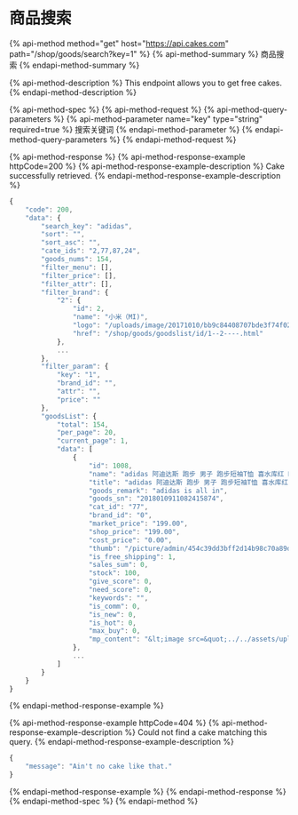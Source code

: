 # 商品搜索

{% api-method method="get" host="https://api.cakes.com" path="/shop/goods/search?key=1" %}
{% api-method-summary %}
商品搜索
{% endapi-method-summary %}

{% api-method-description %}
This endpoint allows you to get free cakes.
{% endapi-method-description %}

{% api-method-spec %}
{% api-method-request %}
{% api-method-query-parameters %}
{% api-method-parameter name="key" type="string" required=true %}
搜索关键词
{% endapi-method-parameter %}
{% endapi-method-query-parameters %}
{% endapi-method-request %}

{% api-method-response %}
{% api-method-response-example httpCode=200 %}
{% api-method-response-example-description %}
Cake successfully retrieved.
{% endapi-method-response-example-description %}

```javascript
{
    "code": 200,
    "data": {
        "search_key": "adidas",
        "sort": "",
        "sort_asc": "",
        "cate_ids": "2,77,87,24",
        "goods_nums": 154,
        "filter_menu": [],
        "filter_price": [],
        "filter_attr": [],
        "filter_brand": {
            "2": {
                "id": 2,
                "name": "小米（MI)",
                "logo": "/uploads/image/20171010/bb9c84408707bde3f74f02a04ad6c36a.jpg",
                "href": "/shop/goods/goodslist/id/1--2----.html"
            },
            ...
        },
        "filter_param": {
            "key": "1",
            "brand_id": "",
            "attr": "",
            "price": ""
        },
        "goodsList": {
            "total": 154,
            "per_page": 20,
            "current_page": 1,
            "data": [
                {
                    "id": 1008,
                    "name": "adidas 阿迪达斯 跑步 男子 跑步短袖T恤 喜水库红 DM2813",
                    "title": "adidas 阿迪达斯 跑步 男子 跑步短袖T恤 喜水库红 DM2813",
                    "goods_remark": "adidas is all in",
                    "goods_sn": "2018010911082415874",
                    "cat_id": "77",
                    "brand_id": "0",
                    "market_price": "199.00",
                    "shop_price": "199.00",
                    "cost_price": "0.00",
                    "thumb": "/picture/admin/454c39dd3bff2d14b98c70a89d8fa8aa.png",
                    "is_free_shipping": 1,
                    "sales_sum": 0,
                    "stock": 100,
                    "give_score": 0,
                    "need_score": 0,
                    "keywords": "",
                    "is_comm": 0,
                    "is_new": 0,
                    "is_hot": 0,
                    "max_buy": 0,
                    "mp_content": "&lt;image src=&quot;../../assets/upload/goods_d_1.png&quot; mode=&quot;aspectFill&quot;&gt;&lt;/image&gt;\n&lt;image src=&quot;../../assets/upload/goods_d_2.png&quot; mode=&quot;aspectFill&quot;&gt;&lt;/image&gt;\n&lt;image src=&quot;../../assets/upload/goods_d_3.png&quot; mode=&quot;aspectFill&quot;&gt;&lt;/image&gt;\n&lt;image src=&quot;../../assets/upload/goods_d_4.png&quot; mode=&quot;aspectFill&quot;&gt;&lt;/image&gt;\n&lt;image src=&quot;../../assets/upload/goods_d_5.png&quot; mode=&quot;aspectFill&quot;&gt;&lt;/image&gt;\n&lt;image src=&quot;../../assets/upload/goods_d_6.png&quot; mode=&quot;aspectFill&quot;&gt;&lt;/image&gt;,/uploads/image/20180503/8b4380cafab61cfe7799072a5d1ad657.png,/uploads/image/20180503/8b4380cafab61cfe7799072a5d1ad657.png,/uploads/image/20180503/3d45917d936b8efcfdd538f207bb813e.png",
                },
                ...
            ]
        }
    }
}
```
{% endapi-method-response-example %}

{% api-method-response-example httpCode=404 %}
{% api-method-response-example-description %}
Could not find a cake matching this query.
{% endapi-method-response-example-description %}

```javascript
{
    "message": "Ain't no cake like that."
}
```
{% endapi-method-response-example %}
{% endapi-method-response %}
{% endapi-method-spec %}
{% endapi-method %}



